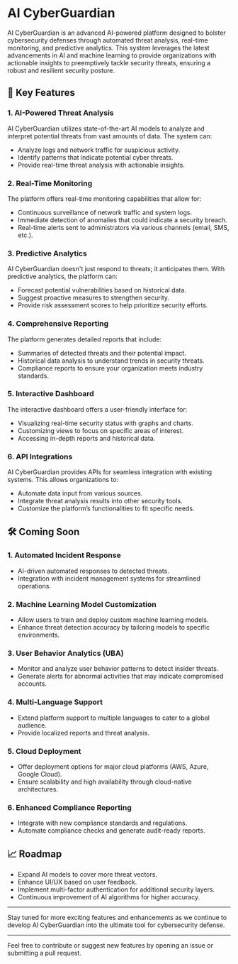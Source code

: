 # AI CyberGuardian

AI CyberGuardian is an advanced AI-powered platform designed to bolster cybersecurity defenses through automated threat analysis, real-time monitoring, and predictive analytics. This system leverages the latest advancements in AI and machine learning to provide organizations with actionable insights to preemptively tackle security threats, ensuring a robust and resilient security posture.

## 🚀 Key Features

### 1. AI-Powered Threat Analysis
AI CyberGuardian utilizes state-of-the-art AI models to analyze and interpret potential threats from vast amounts of data. The system can:
- Analyze logs and network traffic for suspicious activity.
- Identify patterns that indicate potential cyber threats.
- Provide real-time threat analysis with actionable insights.

### 2. Real-Time Monitoring
The platform offers real-time monitoring capabilities that allow for:
- Continuous surveillance of network traffic and system logs.
- Immediate detection of anomalies that could indicate a security breach.
- Real-time alerts sent to administrators via various channels (email, SMS, etc.).

### 3. Predictive Analytics
AI CyberGuardian doesn't just respond to threats; it anticipates them. With predictive analytics, the platform can:
- Forecast potential vulnerabilities based on historical data.
- Suggest proactive measures to strengthen security.
- Provide risk assessment scores to help prioritize security efforts.

### 4. Comprehensive Reporting
The platform generates detailed reports that include:
- Summaries of detected threats and their potential impact.
- Historical data analysis to understand trends in security threats.
- Compliance reports to ensure your organization meets industry standards.

### 5. Interactive Dashboard
The interactive dashboard offers a user-friendly interface for:
- Visualizing real-time security status with graphs and charts.
- Customizing views to focus on specific areas of interest.
- Accessing in-depth reports and historical data.

### 6. API Integrations
AI CyberGuardian provides APIs for seamless integration with existing systems. This allows organizations to:
- Automate data input from various sources.
- Integrate threat analysis results into other security tools.
- Customize the platform’s functionalities to fit specific needs.

## 🛠 Coming Soon

### 1. Automated Incident Response
- AI-driven automated responses to detected threats.
- Integration with incident management systems for streamlined operations.

### 2. Machine Learning Model Customization
- Allow users to train and deploy custom machine learning models.
- Enhance threat detection accuracy by tailoring models to specific environments.

### 3. User Behavior Analytics (UBA)
- Monitor and analyze user behavior patterns to detect insider threats.
- Generate alerts for abnormal activities that may indicate compromised accounts.

### 4. Multi-Language Support
- Extend platform support to multiple languages to cater to a global audience.
- Provide localized reports and threat analysis.

### 5. Cloud Deployment
- Offer deployment options for major cloud platforms (AWS, Azure, Google Cloud).
- Ensure scalability and high availability through cloud-native architectures.

### 6. Enhanced Compliance Reporting
- Integrate with new compliance standards and regulations.
- Automate compliance checks and generate audit-ready reports.

## 📈 Roadmap
- Expand AI models to cover more threat vectors.
- Enhance UI/UX based on user feedback.
- Implement multi-factor authentication for additional security layers.
- Continuous improvement of AI algorithms for higher accuracy.

---

Stay tuned for more exciting features and enhancements as we continue to develop AI CyberGuardian into the ultimate tool for cybersecurity defense.

---

Feel free to contribute or suggest new features by opening an issue or submitting a pull request.

